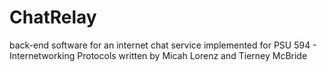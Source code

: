 # ChatRelay
back-end software for an internet chat service implemented for PSU 594 - Internetworking Protocols
written by Micah Lorenz and Tierney McBride
